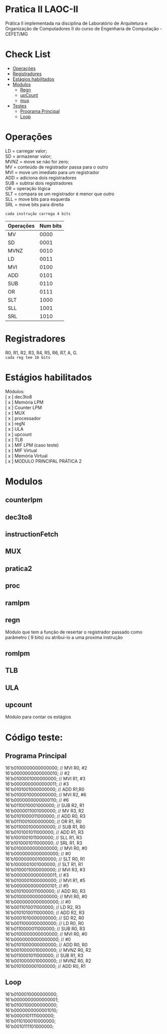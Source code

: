 # Pratica II LAOC-II
Prática II implementada na disciplina de Laboratório de Arquitetura e Organização de Computadores II do curso de Engenharia de Computação - CEFET/MG

Check List
=================

<!--ts-->
   * [Operações](#operacoes)
   * [Registradores](#registradores)
   * [Estágios habilitados](#estagios-habilitados)
   * [Modulos](#modulos)
     * [Regn](#regn)
     * [upCount](#upcount)
     * [mux](#mux)
   * [Testes](#código-teste)
     * [Programa Principal](#programa-principal)  
     * [Loop](#loop)  
<!--te-->


Operações
============

LD = carregar valor; <br />
SD = armazenar valor; <br />
MVNZ = move se não for zero; <br />
MV = conteúdo de registrador passa para o outro <br />
MVI = move um imediato para um registrador <br />
ADD = adiciona dois registradores <br />
SUB = subtrai dois registradores <br />
OR = operação lógica <br />
SLT = compara se um registrador é menor que outro <br />
SLL = move bits para esquerda <br />
SRL = move bits para direita <br />

``` cada instrução carrega 4 bits ```

|      Operações      |      Num bits       |
| ------------------- | ------------------- |
|         MV          |        0000         |
|         SD          |        0001         |
|        MVNZ         |        0010         |
|        LD           |        0011         |
|        MVI          |        0100         |
|        ADD          |        0101         |
|        SUB          |        0110         |
|         OR          |        0111         |
|        SLT          |        1000         |
|        SLL          |        1001         |
|        SRL          |        1010         |

Registradores
============
R0, R1, R2, R3, R4, R5, R6, R7, A, G. <br />
``` cada reg tem 16 bits ```


Estágios habilitados
============

Módulos:<br />
[ x ] dec3to8  <br />
[ x ] Memória LPM  <br />
[ x ] Counter LPM  <br />
[ x ] MUX  <br />
[ x ] processador  <br />
[ x ] regN  <br />
[ x ] ULA  <br />
[ x ] upcount  <br /> 
[ x ] TLB  <br />
[ x ] MIF LPM (caso teste)  <br />
[ x ] MIF Virtual  <br />
[ x ] Memória Virtual  <br />
[ x ] MODULO PRINCIPAL PRÁTICA 2  <br />


Modulos
============
counterlpm
-----

dec3to8
-----

instructionFetch
-----

MUX
-----

pratica2
-----

proc
-----

ramlpm
-----

regn
-----
Módulo que tem a função de resertar o registrador passado como parâmetro ( 9 bits) ou atribui-lo a uma proxima instrução

romlpm
-----

TLB
-----

ULA
-----

upcount
-----
Módulo para contar os estágios

Código teste:
============

Programa Principal
-----
16'b0100000000000000; // MVI R0, #2 <br />
16'b0000000000000010; // #2 <br />
16'b0100001000000000; // MVI R1, #3 <br />
16'b0000000000000011; // #3 <br />
16'b0101001000000000; // ADD R1,R0 <br />
16'b0100010000000000; // MVI R2, #6 <br />
16'b0000000000000110; // #6 <br />
16'b0110010001000000; // SUB R2, R1 <br />
16'b0000011001000000; // MV R3, R2 <br />
16'b0101000011000000; // ADD R0, R3 <br />
16'b0111001000000000; // OR R1, R0 <br />
16'b0110001000000000; // SUB R1, R0 <br />
16'b0101001011000000; // ADD R1, R3 <br />
16'b1001001011000000; // SLL R1, R3 <br />
16'b1010001011000000; // SRL R1, R3 <br />
16'b0100000000000000; // MVI R0, #0 <br />
16'b0000000000000000; // #0 <br />
16'b1000000001000000; // SLT R0, R1 <br />
16'b1000001001000000; // SLT R1, R1 <br />
16'b0100011000000000; // MVI R3, #3 <br />
16'b0000000000000011; // #3 <br />
16'b0100001000000000; // MVI R1, #5 <br />
16'b0000000000000101; // #5 <br />
16'b0101000011000000; // ADD R0, R3 <br />
16'b0100000000000000; // MVI R0, #0 <br />
16'b0000000000000000; // #0 <br />
16'b0011010011000000; // LD R2, R3 <br />
16'b0101010011000000; // ADD R2, R3 <br />
16'b0001010000000000; // SD R2, R0 <br />
16'b0011000000000000; // LD R0, R0 <br />
16'b0110000011000000; // SUB R0, R3 <br />
16'b0100000000000000; // MVI R0, #0 <br />
16'b0000000000000000; // #0 <br />
16'b0101000000000000; // ADD R0, R0 <br />
16'b0010000010000000; // MVNZ R0, R2 <br />
16'b0110001011000000; // SUB R1, R3 <br />
16'b0010000010000000; // MVNZ R0, R2 <br />
16'b0101000001000000; // ADD R0, R1 <br />

Loop
-----
16'b0100010000000000; <br />
16'b0000000000000001; <br />
16'b0100100000000000; <br />
16'b0000000000001010; <br />
16'b0000101111000000; <br />
16'b0110100010000000; <br />
16'b0010111101000000; <br />
